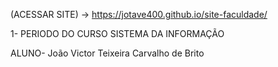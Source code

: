 (ACESSAR SITE) ->  https://jotave400.github.io/site-faculdade/


1- PERIODO DO CURSO SISTEMA DA INFORMAÇÃO

ALUNO- João Victor Teixeira Carvalho de Brito
